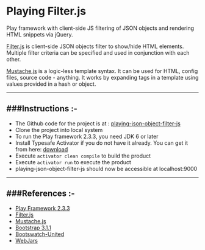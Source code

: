 Playing Filter.js
=================

Play framework with client-side JS filtering of JSON objects and rendering HTML snippets via jQuery.

[Filter.js](https://github.com/jiren/filter.js) is client-side JSON objects filter to show/hide HTML elements.
Multiple filter criteria can be specified and used in conjunction with each other.

[Mustache.js](https://github.com/janl/mustache.js) is a logic-less template syntax. It can be used for HTML, config files, source code - anything.
It works by expanding tags in a template using values provided in a hash or object.

-----------------------------------------------------------------------
###Instructions :-
-----------------------------------------------------------------------
* The Github code for the project is at : [playing-json-object-filter-js](https://github.com/knoldus/playing-json-object-filter-js
)
* Clone the project into local system
* To run the Play framework 2.3.3, you need JDK 6 or later
* Install Typesafe Activator if you do not have it already. You can get it from here: [download](http://www.playframework.com/download)
* Execute `activator clean compile` to build the product
* Execute `activator run` to execute the product
* playing-json-object-filter-js should now be accessible at localhost:9000

-----------------------------------------------------------------------
###References :-
-----------------------------------------------------------------------
* [Play Framework 2.3.3](http://www.playframework.com/)
* [Filter.js](https://github.com/jiren/filter.js)
* [Mustache.js](https://github.com/janl/mustache.js)
* [Bootstrap 3.1.1](http://getbootstrap.com/css/)
* [Bootswatch-United](http://bootswatch.com/united/)
* [WebJars](http://www.webjars.org/)
